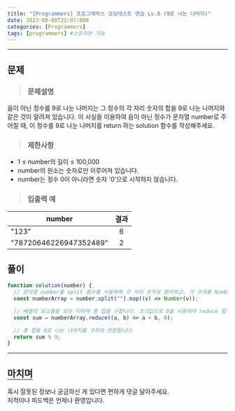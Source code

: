 ```yaml
---
title: "[Programmers] 프로그래머스 코딩테스트 연습 Lv.0 (9로 나눈 나머지)"
date: 2023-08-08T22:07:000
categories: [Programmers]
tags: [programmers] #소문자만 가능
---
```


---

## <b>문제</b>

<h3><blockquote>문제설명
</blockquote></h3>

음이 아닌 정수를 9로 나눈 나머지는 그 정수의 각 자리 숫자의 합을 9로 나눈 나머지와 같은 것이 알려져 있습니다.
이 사실을 이용하여 음이 아닌 정수가 문자열 number로 주어질 때, 이 정수를 9로 나눈 나머지를 return 하는 solution 함수를 작성해주세요.

<h3><blockquote>제한사항
</blockquote></h3>

- 1 ≤ number의 길이 ≤ 100,000
- number의 원소는 숫자로만 이루어져 있습니다.
- number는 정수 0이 아니라면 숫자 '0'으로 시작하지 않습니다.

<h3><blockquote>입출력 예
</blockquote></h3>

| number                 | 결과 |
| ---------------------- | :--: |
| "123"                  |  6   |
| "78720646226947352489" |  2   |

## <b>풀이</b>

```js
function solution(number) {
  // 문자열 number를 split 함수를 사용하여 각 자리 숫자로 분리하고, 각 숫자를 Number로 변환하여 배열로 만듭니다.
  const numberArray = number.split("").map((v) => Number(v));

  // 배열의 요소들을 모두 더하여 총 합을 구합니다. 초기값으로 0을 사용하여 reduce 함수를 호출합니다.
  const sum = numberArray.reduce((a, b) => a + b, 0);

  // 총 합을 9로 나눈 나머지를 구하여 반환합니다.
  return sum % 9;
}
```

---

## <b style="border-bottom:2px solid gray"><b>마치며</b></b>

<P>혹시 잘못된 정보나 궁금하신 게 있다면 편하게 댓글 달아주세요.<br/>
지적이나 피드백은 언제나 환영입니다.</p>

